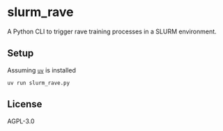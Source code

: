 # slurm_rave

A Python CLI to trigger rave training processes in a SLURM environment.

## Setup

Assuming [`uv`](https://docs.astral.sh/uv/) is installed

```shell
uv run slurm_rave.py
```

## License

AGPL-3.0
